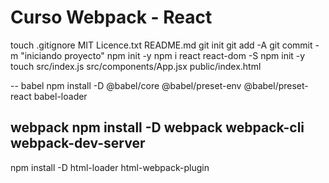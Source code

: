 # Curso Webpack - React

touch .gitignore MIT Licence.txt README.md
git init
git add -A
git commit -m "iniciando proyecto"
npm init -y
npm i react react-dom -S
npm init -y
touch src/index.js src/components/App.jsx public/index.html

--
babel
npm install -D @babel/core @babel/preset-env @babel/preset-react babel-loader

webpack
npm install -D webpack webpack-cli webpack-dev-server
--
npm install -D html-loader html-webpack-plugin